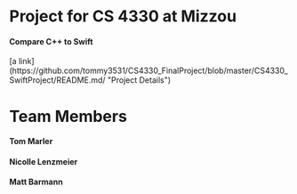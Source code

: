 <h1> Project for CS 4330 at Mizzou </h1>
<h4>Compare C++ to Swift </h4>
[a link] (https://github.com/tommy3531/CS4330_FinalProject/blob/master/CS4330_SwiftProject/README.md/ "Project Details")
<h1> Team Members</h1>
<h4> Tom Marler </h4>
<h4> Nicolle Lenzmeier</h4>
<h4> Matt Barmann</h4>
